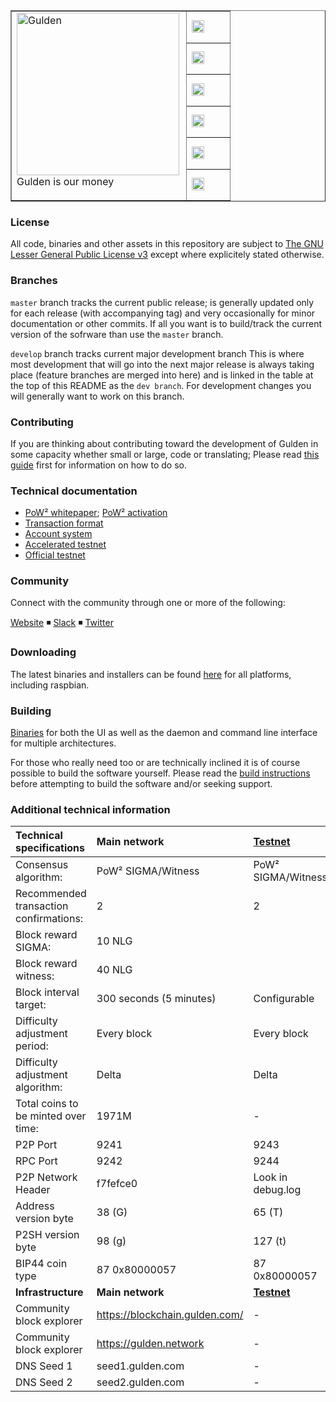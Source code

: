 <table cellspacing="0" cellpadding="0" color="grey" border="1px">
  <tr border=0>
    <td border="0px" width="80%" rowspan="7">
      <a href="https://www.gulden.com">
        <img height=260px align="left" src="https://gulden.com/img/design/gulden-000000.svg" alt="Gulden"/>
      </a>
      <p>Gulden is our money</p>
    </td>
    <td width="20%" border=0>
      <a href="#">
        <img height="20px" src="https://travis-ci.org/gulden/gulden.svg?branch=master" alt="ci build status"/>
      </a>
    </td>
  </tr>
  <tr border=0>
    <td>
      <a href="https://github.com/gulden/gulden/issues">
        <img  height="20px" src="https://img.shields.io/github/issues/gulden/gulden.svg?color=blue" alt="open issues"/>
    </td>
  </tr>
  <tr border=0>
    <td>
      <a href="https://github.com/gulden/gulden/issues?q=is%3Aissue+is%3Aclosed">
        <img  height="20px" src="https://img.shields.io/github/issues-closed/gulden/gulden.svg?color=blue" alt="closed issues"/>
      </a>
    </td>
  </tr>
  <tr border=0>
    <td border=0>
      <a href="https://github.com/gulden/gulden/releases">
        <img height="20px" src="https://img.shields.io/github/downloads/gulden/gulden/total.svg?color=blue" alt="total downloads"/>
      </a>
    </td>
  </tr>
  <tr border=0>
    <td>
      <a href="https://github.com/gulden/gulden/commits/master">
        <img height="20px" src="https://img.shields.io/github/commit-activity/y/gulden/gulden.svg" alt="commits 1y"/>
      </a>
    </td>
  </tr>
  <tr>
    <td>
      <a href="https://github.com/gulden/gulden/compare/master@%7B12month%7D...develop">
        <img height="20px" src="https://img.shields.io/badge/dev%20branch-develop-blue.svg" alt="active_branch"/>
      </a>
    </td>
  </tr>
</table>



### License
All code, binaries and other assets in this repository are subject to [The GNU Lesser General Public License v3](https://github.com/gulden/gulden/blob/master/COPYING_gulden) except where explicitely stated otherwise.

### Branches
`master` branch tracks the current public release; is generally updated only for each release (with accompanying tag) and very occasionally for minor documentation or other commits. If all you want is to build/track the current version of the sofrware than use the `master` branch.

`develop` branch tracks current major development branch
This is where most development that will go into the next major release is always taking place (feature branches are merged into here) and is linked in the table at the top of this README as the `dev branch`. For development changes you will generally want to work on this branch.

### Contributing
If you are thinking about contributing toward the development of Gulden in some capacity whether small or large, code or translating; Please read [this guide](./CONTRIBUTING.md) first for information on how to do so.

### Technical documentation
* [PoW² whitepaper](.//technical_documentation/PoW2.pdf); [PoW² activation](./technical_documentation/PoW2_activation.md)
* [Transaction format](./technical_documentation/transaction_format.md)
* [Account system](./technical_documentation/account_system.md)
* [Accelerated testnet](./technical_documentation/accelerated_testnet.md)
* [Official testnet](./technical_documentation/accelerated_testnet.md#official-testnet)


### Community

Connect with the community through one or more of the following:

[Website](https://gulden.com) ◾ [Slack](https://gulden.com/forum) ◾ [Twitter](https://twitter.com/gulden)


### Downloading

The latest binaries and installers can be found [here](https://github.com/gulden/gulden/releases) for all platforms, including raspbian.

### Building
[Binaries](https://github.com/gulden/gulden/releases) for both the UI as well as the daemon and command line interface for multiple architectures.

For those who really need too or are technically inclined it is of course possible to build the software yourself. Please read the [build instructions](./doc/building.md) before attempting to build the software and/or seeking support.

### Additional technical information


|Technical specifications|Main network|[Testnet](./technical_documentation/accelerated_testnet.md#official-testnet)|
|:-----------|:---------|:---------|
|Consensus algorithm:|PoW² SIGMA/Witness|PoW² SIGMA/Witness|
|Recommended transaction confirmations:|2|2|
|Block reward SIGMA:|10 NLG|
|Block reward witness:|40 NLG|
|Block interval target:|300 seconds (5 minutes)|Configurable|
|Difficulty adjustment period:|Every block|Every block|
|Difficulty adjustment algorithm:|Delta|Delta|
|Total coins to be minted over time:|1971M|-|
|P2P Port|9241|9243|
|RPC Port|9242|9244|
|P2P Network Header|f7fefce0|Look in debug.log|
|Address version byte|38 (G)|65 (T)|
|P2SH version byte|98 (g)|127 (t)|
|BIP44 coin type|87 0x80000057|87 0x80000057|
|**Infrastructure**|**Main network**|**[Testnet](./technical_documentation/accelerated_testnet.md#official-testnet)**|
|Community block explorer|https://blockchain.gulden.com/|-|
|Community block explorer|https://gulden.network|-|
|DNS Seed 1|seed1.gulden.com|-|
|DNS Seed 2|seed2.gulden.com|-|
